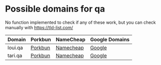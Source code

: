 # Possible domains for qa

No function implemented to check if any of these work, but you can check manually with https://tld-list.com/

| Domain | Porkbun | NameCheap | Google Domains |
|---|---|---|---|
| loui.qa | [Porkbun](https://porkbun.com/checkout/search?prb=e814663da1&tlds=&idnLanguage=&search=search&q=loui.qa) | [Namecheap](https://www.namecheap.com/domains/registration/results/?domain=loui.qa) | [Google](https://domains.google.com/registrar/search?searchTerm=loui.qa) |
| tari.qa | [Porkbun](https://porkbun.com/checkout/search?prb=e814663da1&tlds=&idnLanguage=&search=search&q=tari.qa) | [Namecheap](https://www.namecheap.com/domains/registration/results/?domain=tari.qa) | [Google](https://domains.google.com/registrar/search?searchTerm=tari.qa) |
